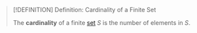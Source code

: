 >[!DEFINITION] Definition: Cardinality of a Finite Set
>
>The **cardinality** of a finite [set](../Set.md) $S$ is the number of elements in $S$.
>
